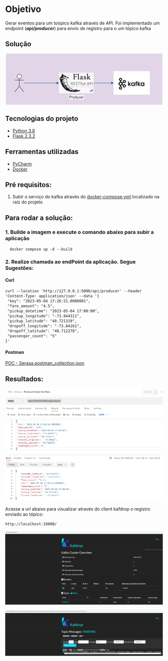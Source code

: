 # Objetivo

Gerar eventos para um toópico kafka através de API.
Foi implementado um endpoint (**_api/producer_**) para envio de registro para o um tópico kafka

## Solução
![img.png](img%2Fimg.png)

## Tecnologias do projeto
  - [Python 3.8](https://www.python.org/downloads/release/python-380/)
  - [Flask 2.3.2](https://flask.palletsprojects.com/en/2.3.x/)

## Ferramentas utilizadas
- [PyCharm](https://www.jetbrains.com/pycharm/download/#section=windows)
- [Docker](https://docs.docker.com/compose/install/)

## Pré requisitos:
1. Subir o serviço do kafka através do [docker-compose.yml](https://github.com/wesleyst5/case-data-engineer-experian/blob/main/docker-compose.yaml) localizado na raiz do projeto

## Para rodar a solução:
### 1. Builde a imagem e execute o comando abaixo para subir a aplicação
```
  docker compose up -d --build
```
### 2. Realize chamada ao endPoint da aplicação. Segue Sugestões:
#### Curl
```
curl --location 'http://127.0.0.1:5000/api/producer' --header 'Content-Type: application/json' --data '{
 "key": "2023-05-04 17:26:21.0000001",
 "fare_amount": "4.5",
 "pickup_datetime": "2023-05-04 17:00:00",
 "pickup_longitude": "-73.844311",
 "pickup_latitude": "40.721319",
 "dropoff_longitude": "-73.84161",
 "dropoff_latitude": "40.712278",
 "passenger_count": "5"
}'
```
#### Postman
[POC - Serasa.postman_collection.json](doc%2FPOC%20-%20Serasa.postman_collection.json)

## Resultados:

![img_3.png](img%2Fimg_3.png)

Acesse a url abaixo para visualizar através do client kafdrop o registro enviado ao tópico:
```
http://localhost:19000/
```

![img_1.png](img%2Fimg_1.png)

![img_2.png](img%2Fimg_2.png)


